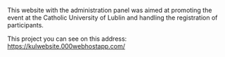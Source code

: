 This website with the administration panel was aimed at promoting the event at the Catholic University of Lublin and handling the registration of participants.

This project you can see on this address: https://kulwebsite.000webhostapp.com/
